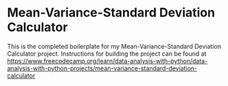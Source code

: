 # Mean-Variance-Standard Deviation Calculator

This is the completed boilerplate for my Mean-Variance-Standard Deviation Calculator project. Instructions for building the project can be found at https://www.freecodecamp.org/learn/data-analysis-with-python/data-analysis-with-python-projects/mean-variance-standard-deviation-calculator
